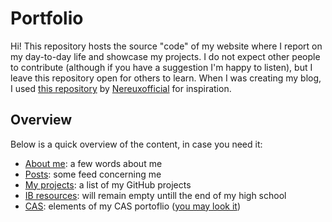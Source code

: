 # Portfolio
Hi! This repository hosts the source "code" of my website where I report on my day-to-day life and showcase my projects. I do not expect other people to contribute (although if you have a suggestion I'm happy to listen), but I leave this repository open for others to learn. When I was creating my blog, I used [this repository](https://github.com/Nereuxofficial/nereuxofficial.github.io) by [Nereuxofficial](https://github.com/Nereuxofficial) for inspiration.

## Overview
Below is a quick overview of the content, in case you need it:
- [About me](https://undemalum.github.io/portfolio/about/): a few words about me
- [Posts](https://undemalum.github.io/portfolio/): some feed concerning me
- [My projects](https://undemalum.github.io/portfolio/projects/): a list of my GitHub projects
- [IB resources](https://undemalum.github.io/portfolio/ib-resources/): will remain empty untill the end of my high school
- [CAS](): elements of my CAS portoflio ([you may look it](https://ibo.org/programmes/diploma-programme/curriculum/dp-core/creativity-activity-and-service/))